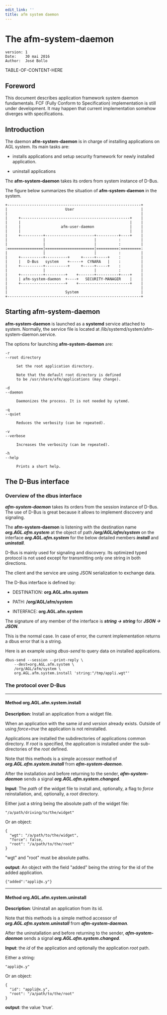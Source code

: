 ```yaml
---
edit_link: ''
title: afm system daemon
---
```


<!-- WARNING: This file is generated by fetch_docs.js using site/_tocs/appfw/fetched_files.yml -->


The afm-system-daemon
=====================

    version: 1
    Date:    30 mai 2016
    Author:  José Bollo

TABLE-OF-CONTENT-HERE


Foreword
--------

This document describes application framework system daemon fundamentals. 
FCF (Fully Conform to Specification) implementation is still under development.
It may happen that current implementation somehow diverges with specifications.


Introduction
------------

The daemon **afm-system-daemon** is in charge of installing
applications on AGL system. Its main tasks are:

 - installs applications and setup security framework
   for newly installed application.

 - uninstall applications

The **afm-system-daemon** takes its orders from system
instance of D-Bus.

The figure below summarizes the situation of **afm-system-daemon** in the system.

    +------------------------------------------------------------+
    |                          User                              |
    |                                                            |
    |     +-------------------------------------------------+    |
    |     |                                                 |    |
    |     |                  afm-user-daemon                |    |
    |     |                                                 |    |
    |     +----------+----------------------+----------+----+    |
    |                |                      |          :         |
    |                |                      |          :         |
    :================|======================|==========:=========:
    |                |                      |          :         |
    |     +----------+----------+     +-----+-----+    :         |
    |     |   D-Bus   system    +-----+  CYNARA   |    :         |
    |     +----------+----------+     +-----+-----+    :         |
    |                |                      |          :         |
    |     +----------+---------+    +-------+----------+----+    |
    |     | afm-system-daemon  +----+   SECURITY-MANAGER    |    |
    |     +--------------------+    +-----------------------+    |
    |                                                            |
    |                          System                            |
    +------------------------------------------------------------+


Starting **afm-system-daemon**
------------------------------

**afm-system-daemon** is launched as a **systemd** service
attached to system. Normally, the service file is
located at /lib/systemd/system/afm-system-daemon.service.

The options for launching **afm-system-daemon** are:

    -r
    --root directory
    
         Set the root application directory.

         Note that the default root directory is defined
         to be /usr/share/afm/applications (may change).
    
    -d
    --daemon
    
         Daemonizes the process. It is not needed by sytemd.
    
    -q
    --quiet
    
         Reduces the verbosity (can be repeated).
    
    -v
    --verbose
    
         Increases the verbosity (can be repeated).
    
    -h
    --help
    
         Prints a short help.
    
The D-Bus interface
-------------------

### Overview of the dbus interface

***afm-system-daemon*** takes its orders from the session instance
of D-Bus. The use of D-Bus is great because it allows to implement
discovery and signaling.

The **afm-system-daemon** is listening with the destination name
***org.AGL.afm.system*** at the object of path ***/org/AGL/afm/system***
on the interface ***org.AGL.afm.system*** for the below detailed
members ***install*** and ***uninstall***.

D-Bus is mainly used for signaling and discovery. Its optimized
typed protocol is not used except for transmitting only one string
in both directions.

The client and the service are using JSON serialization to
exchange data. 

The D-Bus interface is defined by:

 * DESTINATION: **org.AGL.afm.system**

 * PATH: **/org/AGL/afm/system**

 * INTERFACE: **org.AGL.afm.system**

The signature of any member of the interface is ***string -> string***
for ***JSON -> JSON***.

This is the normal case. In case of error, the current implementation
returns a dbus error that is a string.

Here is an example using *dbus-send* to query data on
installed applications.

    dbus-send --session --print-reply \
        --dest=org.AGL.afm.system \
        /org/AGL/afm/system \
        org.AGL.afm.system.install 'string:"/tmp/appli.wgt"'

### The protocol over D-Bus

---

#### Method org.AGL.afm.system.install

**Description**: Install an application from a widget file.

When an application with the same *id* and *version* already exists. Outside of
using *force=true* the application is not reinstalled.

Applications are installed the subdirectories of applications common directory.
If *root* is specified, the application is installed under the
sub-directories of the *root* defined.

Note that this methods is a simple accessor method of
***org.AGL.afm.system.install*** from ***afm-system-daemon***.

After the installation and before returning to the sender,
***afm-system-daemon*** sends a signal ***org.AGL.afm.system.changed***.

**Input**: The *path* of the widget file to install and, optionally,
a flag to *force* reinstallation, and, optionally, a *root* directory.

Either just a string being the absolute path of the widget file:

    "/a/path/driving/to/the/widget"

Or an object:

    {
      "wgt": "/a/path/to/the/widget",
      "force": false,
      "root": "/a/path/to/the/root"
    }

"wgt" and "root" must be absolute paths.

**output**: An object with the field "added" being the string for
the id of the added application.

    {"added":"appli@x.y"}

---

#### Method org.AGL.afm.system.uninstall

**Description**: Uninstall an application from its id.


Note that this methods is a simple method accessor of 
***org.AGL.afm.system.uninstall*** from ***afm-system-daemon***.

After the uninstallation and before returning to the sender,
***afm-system-daemon*** sends a signal ***org.AGL.afm.system.changed***.

**Input**: the *id* of the application and optionally the application *root* path.

Either a string:

    "appli@x.y"

Or an object:

    {
      "id": "appli@x.y",
      "root": "/a/path/to/the/root"
    }

**output**: the value 'true'.

[meta-intel]:       https://github.com/01org/meta-intel-iot-security                "A collection of layers providing security technologies"
[widgets]:          http://www.w3.org/TR/widgets                                    "Packaged Web Apps"
[widgets-digsig]:   http://www.w3.org/TR/widgets-digsig                             "XML Digital Signatures for Widgets"
[libxml2]:          http://xmlsoft.org/html/index.html                              "libxml2"
[openssl]:          https://www.openssl.org                                         "OpenSSL"
[xmlsec]:           https://www.aleksey.com/xmlsec                                  "XMLSec"
[json-c]:           https://github.com/json-c/json-c                                "JSON-c"
[d-bus]:            http://www.freedesktop.org/wiki/Software/dbus                   "D-Bus"
[libzip]:           http://www.nih.at/libzip                                        "libzip"
[cmake]:            https://cmake.org                                               "CMake"
[security-manager]: https://wiki.tizen.org/wiki/Security/Tizen_3.X_Security_Manager "Security-Manager"
[app-manifest]:     http://www.w3.org/TR/appmanifest                                "Web App Manifest"
[tizen-security]:   https://wiki.tizen.org/wiki/Security                            "Tizen security home page"
[tizen-secu-3]:     https://wiki.tizen.org/wiki/Security/Tizen_3.X_Overview         "Tizen 3 security overview"



